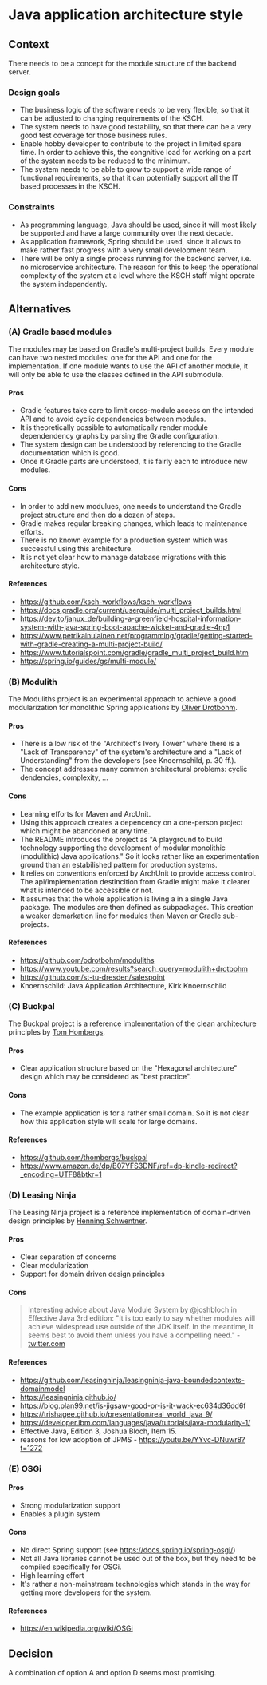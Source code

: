 # Java application architecture style

## Context

There needs to be a concept for the module structure of the backend server.

### Design goals

- The business logic of the software needs to be very flexible, so that it can be adjusted to changing requirements of the KSCH.
- The system needs to have good testability, so that there can be a very good test coverage for those business rules.
- Enable hobby developer to contribute to the project in limited spare time. In order to achieve this, the congnitive load for working on a part of the system needs to be reduced to the minimum.
- The system needs to be able to grow to support a wide range of functional requirements, so that it can potentially support all the IT based processes in the KSCH.

### Constraints

- As programming language, Java should be used, since it will most likely be supported and have a large community over the next decade.
- As application framework, Spring should be used, since it allows to make rather fast progress with a very small development team.
- There will be only a single process running for the backend server, i.e. no microservice architecture. The reason for this to keep the operational complexity of the system at a level where the KSCH staff might operate the system independently.

## Alternatives

### (A) Gradle based modules

The modules may be based on Gradle's multi-project builds.
Every module can have two nested modules: one for the API and one for the implementation.
If one module wants to use the API of another module, it will only be able to use the classes defined in the API submodule.

#### Pros

- Gradle features take care to limit cross-module access on the intended API and to avoid cyclic dependencies between modules.
- It is theoretically possible to automatically render module dependendency graphs by parsing the Gradle configuration.
- The system design can be understood by referencing to the Gradle documentation which is good.
- Once it Gradle parts are understood, it is fairly each to introduce new modules.

#### Cons

- In order to add new modulues, one needs to understand the Gradle project structure and then do a dozen of steps.
- Gradle makes regular breaking changes, which leads to maintenance efforts.
- There is no known example for a production system which was successful using this architecture.
- It is not yet clear how to manage database migrations with this architecture style.

#### References

- https://github.com/ksch-workflows/ksch-workflows
- https://docs.gradle.org/current/userguide/multi_project_builds.html
- https://dev.to/janux_de/building-a-greenfield-hospital-information-system-with-java-spring-boot-apache-wicket-and-gradle-4np1
- https://www.petrikainulainen.net/programming/gradle/getting-started-with-gradle-creating-a-multi-project-build/
- https://www.tutorialspoint.com/gradle/gradle_multi_project_build.htm
- https://spring.io/guides/gs/multi-module/

### (B) Modulith

The Moduliths project is an experimental approach to achieve a good modularization for monolithic Spring applications by [Oliver Drotbohm](https://github.com/odrotbohm).

#### Pros

- There is a low risk of the "Architect's Ivory Tower" where there is a "Lack of Transparency" of the system's architecture and a "Lack of Understanding" from the developers (see Knoernschild, p. 30 ff.).
- The concept addresses many common architectural problems: cyclic dendencies, complexity, ...

#### Cons

- Learning efforts for Maven and ArcUnit.
- Using this approach creates a depencency on a one-person project which might be abandoned at any time.
- The README introduces the project as "A playground to build technology supporting the development of modular monolithic (modulithic) Java applications." So it looks rather like an experimentation ground than an estabilished pattern for production systems.
- It relies on conventions enforced by ArchUnit to provide access control. The api/implementation destincition from Gradle might make it clearer what is intended to be accessible or not.
- It assumes that the whole application is living a in a single Java package. The modules are then defined as subpackages. This creation a weaker demarkation line for modules than Maven or Gradle sub-projects.

#### References

- https://github.com/odrotbohm/moduliths
- https://www.youtube.com/results?search_query=modulith+drotbohm
- https://github.com/st-tu-dresden/salespoint
- Knoernschild: Java Application Architecture, Kirk Knoernschild

### (C) Buckpal

The Buckpal project is a reference implementation of the clean architecture principles by [Tom Hombergs](https://github.com/thombergs).

#### Pros

- Clear application structure based on the "Hexagonal architecture" design which may be considered as "best practice".

#### Cons

- The example application is for a rather small domain. So it is not clear how this application style will scale for large domains.

#### References

- https://github.com/thombergs/buckpal
- https://www.amazon.de/dp/B07YFS3DNF/ref=dp-kindle-redirect?_encoding=UTF8&btkr=1


### (D) Leasing Ninja

The Leasing Ninja project is a reference implementation of domain-driven design principles by [Henning Schwentner](https://github.com/hschwentner).

#### Pros

- Clear separation of concerns
- Clear modularization
- Support for domain driven design principles

#### Cons

> Interesting advice about Java Module System by @joshbloch in Effective Java 3rd edition: "It is too early to say whether modules will achieve widespread use outside of the JDK itself. In the meantime, it seems best to avoid them unless you have a compelling need." - [twitter.com](https://twitter.com/lucianct2k2/status/1029669555055022080)


#### References

- https://github.com/leasingninja/leasingninja-java-boundedcontexts-domainmodel
- https://leasingninja.github.io/
- https://blog.plan99.net/is-jigsaw-good-or-is-it-wack-ec634d36dd6f
- https://trishagee.github.io/presentation/real_world_java_9/
- https://developer.ibm.com/languages/java/tutorials/java-modularity-1/
- Effective Java, Edition 3, Joshua Bloch, Item 15.
- reasons for low adoption of JPMS - https://youtu.be/YYvc-DNuwr8?t=1272

### (E) OSGi

#### Pros

- Strong modularization support
- Enables a plugin system

#### Cons

- No direct Spring support (see https://docs.spring.io/spring-osgi/)
- Not all Java libraries cannot be used out of the box, but they need to be compiled specifically for OSGi.
- High learning effort
- It's rather a non-mainstream technologies which stands in the way for getting more developers for the system.

#### References

- https://en.wikipedia.org/wiki/OSGi

## Decision

A combination of option A and option D seems most promising.
